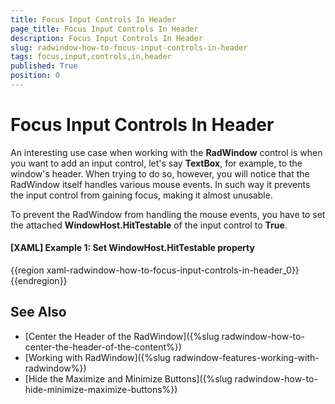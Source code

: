 ```yaml
---
title: Focus Input Controls In Header
page_title: Focus Input Controls In Header
description: Focus Input Controls In Header
slug: radwindow-how-to-focus-input-controls-in-header
tags: focus,input,controls,in,header
published: True
position: 0
---
```


# Focus Input Controls In Header

An interesting use case when working with the **RadWindow** control is when you want to add an input control, let's say **TextBox**, for example, to the window's header. When trying to do so, however, you will notice that the RadWindow itself handles various mouse events. In such way it prevents the input control from gaining focus, making it almost unusable.

To prevent the RadWindow from handling the mouse events, you have to set the attached **WindowHost.HitTestable** of the input control to **True**.

#### __[XAML] Example 1: Set WindowHost.HitTestable property__

{{region xaml-radwindow-how-to-focus-input-controls-in-header_0}}
	<TextBox Text="{Binding SearchText}" telerik:WindowHost.HitTestable="True" />
{{endregion}}

## See Also

 * [Center the Header of the RadWindow]({%slug radwindow-how-to-center-the-header-of-the-content%})
 * [Working with RadWindow]({%slug radwindow-features-working-with-radwindow%})
 * [Hide the Maximize and Minimize Buttons]({%slug radwindow-how-to-hide-minimize-maximize-buttons%})
